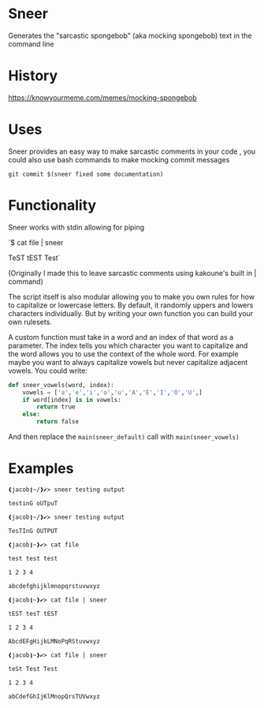 # Sneer
Generates the "sarcastic spongebob" (aka mocking spongebob) text in the command line 

# History
https://knowyourmeme.com/memes/mocking-spongebob

# Uses
Sneer provides an easy way to make sarcastic comments in your code
, you could also use bash commands to make mocking commit messages

`git commit $(sneer fixed some documentation)`

# Functionality
Sneer works with stdin allowing for piping

`$ cat file | sneer

TeST tEST Test`

(Originally I made this to leave sarcastic comments using kakoune's built in | command)

The script itself is also modular allowing you
to make you own rules for how to capitalize or lowercase letters.
By default, it randomly uppers and lowers characters individually. But by
writing your own function you can build your own rulesets.

A custom function must take in a word and an index of that word as a parameter. The
index tells you which character you want to capitalize and the word allows you to use the context
of the whole word. For example maybe you want to always capitalize vowels but never capitalize 
adjacent vowels. You could write:

```python
def sneer_vowels(word, index):
    vowels = ['a','e','i','o','u','A','E','I','O','U',]
    if word[index] is in vowels:
        return true
    else:
        return false
```
        
And then replace the `main(sneer_default)` call with `main(sneer_vowels)`

# Examples
`❰jacob❙~/❱✔≻ sneer testing output`

`testinG oUTpuT`

`❰jacob❙~/❱✔≻ sneer testing output`

`TesTInG OUTPUT`

`❰jacob❙~❱✔≻ cat file`

`test test test`

`1 2 3 4`

`abcdefghijklmnopqrstuvwxyz`

`❰jacob❙~❱✔≻ cat file | sneer`

`tEST tesT tEST`

`1 2 3 4`

`AbcdEFgHijkLMNoPqRStuvwxyz`

`❰jacob❙~❱✔≻ cat file | sneer`

`teSt Test Test`

`1 2 3 4`

`abCdefGhIjKlMnopQrsTUVwxyz`
